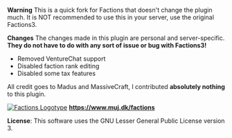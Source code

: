 **Warning**
This is a quick fork for Factions that doesn't change the plugin much. It is NOT recommended to use this in your server, use the original Factions3.

**Changes**
The changes made in this plugin are personal and server-specific. <b>They do not have to do with any sort of issue or bug with Factions3!</b><br />
- Removed VentureChat support<br />
- Disabled faction rank editing<br />
- Disabled some tax features<br />

All credit goes to Madus and MassiveCraft, I contributed <b>absolutely nothing</b> to this plugin.

<a href="https://www.muj.dk/factions">![Factions Logotype](http://muj.dk/FactionsBy.png)</a>
<b>https://www.muj.dk/factions</b>

**License**:
This software uses the GNU Lesser General Public License version 3.
